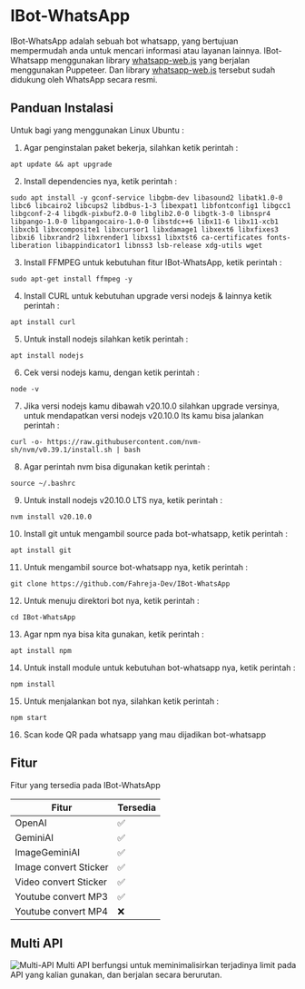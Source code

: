 # IBot-WhatsApp
IBot-WhatsApp adalah sebuah bot whatsapp, yang bertujuan mempermudah anda untuk mencari informasi atau layanan lainnya.
IBot-Whatsapp menggunakan library [whatsapp-web.js](https://wwebjs.dev/) yang berjalan menggunakan Puppeteer. Dan library [whatsapp-web.js](https://wwebjs.dev/) tersebut sudah didukung oleh WhatsApp secara resmi.

## Panduan Instalasi
Untuk bagi yang menggunakan Linux Ubuntu :
1. Agar penginstalan paket bekerja, silahkan ketik perintah :
```
apt update && apt upgrade
```
2. Install dependencies nya, ketik perintah :
```
sudo apt install -y gconf-service libgbm-dev libasound2 libatk1.0-0 libc6 libcairo2 libcups2 libdbus-1-3 libexpat1 libfontconfig1 libgcc1 libgconf-2-4 libgdk-pixbuf2.0-0 libglib2.0-0 libgtk-3-0 libnspr4 libpango-1.0-0 libpangocairo-1.0-0 libstdc++6 libx11-6 libx11-xcb1 libxcb1 libxcomposite1 libxcursor1 libxdamage1 libxext6 libxfixes3 libxi6 libxrandr2 libxrender1 libxss1 libxtst6 ca-certificates fonts-liberation libappindicator1 libnss3 lsb-release xdg-utils wget
```
3. Install FFMPEG untuk kebutuhan fitur IBot-WhatsApp, ketik perintah :
```
sudo apt-get install ffmpeg -y
```
4. Install CURL untuk kebutuhan upgrade versi nodejs & lainnya ketik perintah :
```
apt install curl
```
5. Untuk install nodejs silahkan ketik perintah :
```
apt install nodejs
```
6. Cek versi nodejs kamu, dengan ketik perintah :
```
node -v
```
7. Jika versi nodejs kamu dibawah v20.10.0 silahkan upgrade versinya, untuk mendapatkan versi nodejs v20.10.0 lts kamu bisa jalankan perintah :
```
curl -o- https://raw.githubusercontent.com/nvm-sh/nvm/v0.39.1/install.sh | bash
```
8. Agar perintah nvm bisa digunakan ketik perintah :
```
source ~/.bashrc
```
9. Untuk install nodejs v20.10.0 LTS nya, ketik perintah :
```
nvm install v20.10.0
```
10. Install git untuk mengambil source pada bot-whatsapp, ketik perintah :
```
apt install git
```
11. Untuk mengambil source bot-whatsapp nya, ketik perintah :
```
git clone https://github.com/Fahreja-Dev/IBot-WhatsApp
```
12. Untuk menuju direktori bot nya, ketik perintah :
```
cd IBot-WhatsApp
```
13. Agar npm nya bisa kita gunakan, ketik perintah :
```
apt install npm
```
14. Untuk install module untuk kebutuhan bot-whatsapp nya, ketik perintah :
```
npm install
```
15. Untuk menjalankan bot nya, silahkan ketik perintah :
```
npm start
```
16. Scan kode QR pada whatsapp yang mau dijadikan bot-whatsapp

## Fitur

Fitur yang tersedia pada IBot-WhatsApp

| Fitur                 |Tersedia          |
| ----------------------|------------------|
| OpenAI                |:white_check_mark:|
| GeminiAI              |:white_check_mark:|
| ImageGeminiAI         |:white_check_mark:|
| Image convert Sticker |:white_check_mark:|
| Video convert Sticker |:white_check_mark:|
| Youtube convert MP3   |:white_check_mark:|
| Youtube convert MP4   |:x:               |


## Multi API
![Multi-API](https://github.com/Fahreja-Dev/IBot-WhatsApp/assets/144447615/119c3afb-8c09-451e-9757-7e8cbe8653b6)
Multi API berfungsi untuk meminimalisirkan terjadinya limit pada API yang kalian gunakan, dan berjalan secara berurutan.
